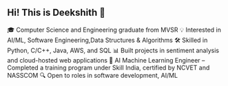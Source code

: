 ## Hi! This is Deekshith 💫
🎓 Computer Science and Engineering graduate from MVSR
💡 Interested in AI/ML, Software Engineering,Data Structures & Algorithms
🛠️ Skilled in Python, C/C++, Java, AWS, and SQL
📊 Built projects in sentiment analysis and cloud-hosted web applications
💼 AI Machine Learning Engineer – Completed a training program under Skill India, certified by NCVET and NASSCOM
🔍 Open to roles in software development, AI/ML

